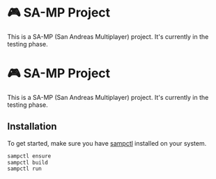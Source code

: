 # 🎮 SA-MP Project

This is a SA-MP (San Andreas Multiplayer) project. It's currently in the testing phase.

# 🎮 SA-MP Project

This is a SA-MP (San Andreas Multiplayer) project. It's currently in the testing phase.

## Installation

To get started, make sure you have [sampctl](https://github.com/Southclaws/sampctl) installed on your system.

```bash
sampctl ensure
sampctl build
sampctl run
